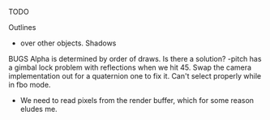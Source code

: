 
TODO

Outlines
* over other objects.
Shadows

BUGS
Alpha is determined by order of draws. Is there a solution?
-pitch has a gimbal lock problem with reflections when we hit 45.
Swap the camera implementation out for a quaternion one to fix it.
Can't select properly while in fbo mode.
* We need to read pixels from the render buffer, which for some reason eludes me.
